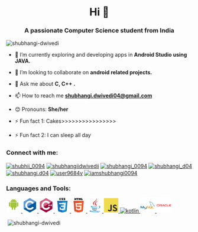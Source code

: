 <h1 align="center">Hi 👋</h1>
<h3 align="center">A passionate Computer Science student from India</h3>

<p align="left"> <img src="https://komarev.com/ghpvc/?username=shubhangi-dwivedi&label=Profile%20views&color=0e75b6&style=flat" alt="shubhangi-dwivedi" /> </p>

- 🔭 I’m currently exploring and developing apps in **Android Studio using JAVA.**

- 👯 I’m looking to collaborate on **android related projects.**

- 💬 Ask me about **C, C++ .**

- 📫 How to reach me **shubhangi.dwivedi04@gmail.com**

- 😊 Pronouns: **She/her**
- ⚡ Fun fact 1: Cakes>>>>>>>>>>>>>>>>
- ⚡ Fun fact 2: I can sleep all day

<h3 align="left">Connect with me:</h3>
<p align="left">
<a href="https://twitter.com/shubhii_0094" target="blank"><img align="center" src="https://raw.githubusercontent.com/rahuldkjain/github-profile-readme-generator/master/src/images/icons/Social/twitter.svg" alt="shubhii_0094" height="30" width="40" /></a>
<a href="https://instagram.com/shubhangiidwivedii" target="blank"><img align="center" src="https://raw.githubusercontent.com/rahuldkjain/github-profile-readme-generator/master/src/images/icons/Social/instagram.svg" alt="shubhangiidwivedii" height="30" width="40" /></a>
<a href="https://www.codechef.com/users/shubhangi_0094" target="blank"><img align="center" src="https://cdn.jsdelivr.net/npm/simple-icons@3.1.0/icons/codechef.svg" alt="shubhangi_0094" height="30" width="40" /></a>
<a href="https://www.hackerrank.com/shubhangi_d04" target="blank"><img align="center" src="https://raw.githubusercontent.com/rahuldkjain/github-profile-readme-generator/master/src/images/icons/Social/hackerrank.svg" alt="shubhangi_d04" height="30" width="40" /></a>
<a href="https://codeforces.com/profile/shubhangi.d04" target="blank"><img align="center" src="https://cdn.jsdelivr.net/npm/simple-icons@3.0.1/icons/codeforces.svg" alt="shubhangi.d04" height="30" width="40" /></a>
<a href="https://www.leetcode.com/user9684v" target="blank"><img align="center" src="https://raw.githubusercontent.com/rahuldkjain/github-profile-readme-generator/master/src/images/icons/Social/leet-code.svg" alt="user9684v" height="30" width="40" /></a>
<a href="https://auth.geeksforgeeks.org/user/iamshubhangi0094" target="blank"><img align="center" src="https://raw.githubusercontent.com/rahuldkjain/github-profile-readme-generator/master/src/images/icons/Social/geeks-for-geeks.svg" alt="iamshubhangi0094" height="30" width="40" /></a>
</p>

<h3 align="left">Languages and Tools:</h3>
<p align="left"> <a href="https://developer.android.com" target="_blank"> <img src="https://raw.githubusercontent.com/devicons/devicon/master/icons/android/android-original-wordmark.svg" alt="android" width="40" height="40"/> </a> <a href="https://www.cprogramming.com/" target="_blank"> <img src="https://raw.githubusercontent.com/devicons/devicon/master/icons/c/c-original.svg" alt="c" width="40" height="40"/> </a> <a href="https://www.w3schools.com/cpp/" target="_blank"> <img src="https://raw.githubusercontent.com/devicons/devicon/master/icons/cplusplus/cplusplus-original.svg" alt="cplusplus" width="40" height="40"/> </a> <a href="https://www.w3schools.com/css/" target="_blank"> <img src="https://raw.githubusercontent.com/devicons/devicon/master/icons/css3/css3-original-wordmark.svg" alt="css3" width="40" height="40"/> </a> <a href="https://www.w3.org/html/" target="_blank"> <img src="https://raw.githubusercontent.com/devicons/devicon/master/icons/html5/html5-original-wordmark.svg" alt="html5" width="40" height="40"/> </a> <a href="https://www.java.com" target="_blank"> <img src="https://raw.githubusercontent.com/devicons/devicon/master/icons/java/java-original.svg" alt="java" width="40" height="40"/> </a> <a href="https://developer.mozilla.org/en-US/docs/Web/JavaScript" target="_blank"> <img src="https://raw.githubusercontent.com/devicons/devicon/master/icons/javascript/javascript-original.svg" alt="javascript" width="40" height="40"/> </a> <a href="https://kotlinlang.org" target="_blank"> <img src="https://www.vectorlogo.zone/logos/kotlinlang/kotlinlang-icon.svg" alt="kotlin" width="40" height="40"/> </a> <a href="https://www.mysql.com/" target="_blank"> <img src="https://raw.githubusercontent.com/devicons/devicon/master/icons/mysql/mysql-original-wordmark.svg" alt="mysql" width="40" height="40"/> </a> <a href="https://www.oracle.com/" target="_blank"> <img src="https://raw.githubusercontent.com/devicons/devicon/master/icons/oracle/oracle-original.svg" alt="oracle" width="40" height="40"/> </a> </p>

<p>&nbsp;<img align="center" src="https://github-readme-stats.vercel.app/api?username=shubhangi-dwivedi&show_icons=true&locale=en" alt="shubhangi-dwivedi" /></p>
